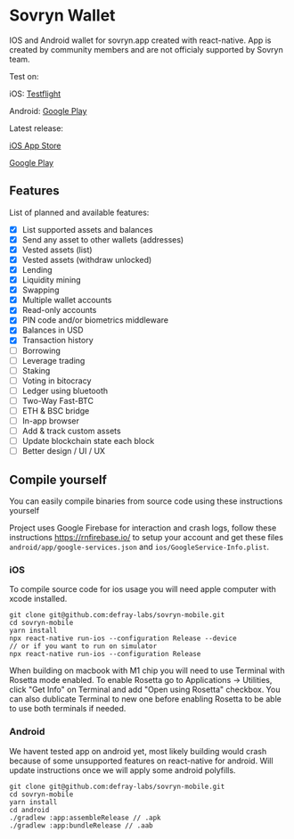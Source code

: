 # Sovryn Wallet
IOS and Android wallet for sovryn.app created with react-native.
App is created by community members and are not officialy supported by Sovryn team.

Test on:

iOS: [Testflight](https://testflight.apple.com/join/cSfETSV5)

Android: [Google Play](https://play.google.com/apps/testing/com.defray.sovryn)

Latest release:

[iOS App Store](https://apps.apple.com/us/app/sovryn-wallet/id1603993667)

[Google Play](https://play.google.com/store/apps/details?id=com.defray.sovryn)


## Features
List of planned and available features:

- [x] List supported assets and balances
- [x] Send any asset to other wallets (addresses)
- [x] Vested assets (list)
- [x] Vested assets (withdraw unlocked)
- [x] Lending
- [x] Liquidity mining
- [x] Swapping
- [x] Multiple wallet accounts
- [x] Read-only accounts
- [x] PIN code and/or biometrics middleware
- [x] Balances in USD
- [x] Transaction history
- [ ] Borrowing
- [ ] Leverage trading
- [ ] Staking
- [ ] Voting in bitocracy
- [ ] Ledger using bluetooth
- [ ] Two-Way Fast-BTC
- [ ] ETH & BSC bridge
- [ ] In-app browser
- [ ] Add & track custom assets
- [ ] Update blockchain state each block
- [ ] Better design / UI / UX

## Compile yourself
You can easily compile binaries from source code using these instructions yourself

Project uses Google Firebase for interaction and crash logs, follow these instructions https://rnfirebase.io/ to setup your account and get these files `android/app/google-services.json` and `ios/GoogleService-Info.plist`.

### iOS
To compile source code for ios usage you will need apple computer with xcode installed.
```
git clone git@github.com:defray-labs/sovryn-mobile.git
cd sovryn-mobile
yarn install
npx react-native run-ios --configuration Release --device
// or if you want to run on simulator
npx react-native run-ios --configuration Release
```

When building on macbook with M1 chip you will need to use Terminal with Rosetta mode enabled.
To enable Rosetta go to Applications -> Utilities, click "Get Info" on Terminal and add "Open using Rosetta" checkbox. You can also dublicate Terminal to new one before enabling Rosetta to be able to use both terminals if needed.

### Android
We havent tested app on android yet, most likely building would crash because of some unsupported features on react-native for android.
Will update instructions once we will apply some android polyfills.

```
git clone git@github.com:defray-labs/sovryn-mobile.git
cd sovryn-mobile
yarn install
cd android
./gradlew :app:assembleRelease // .apk
./gradlew :app:bundleRelease // .aab
```
